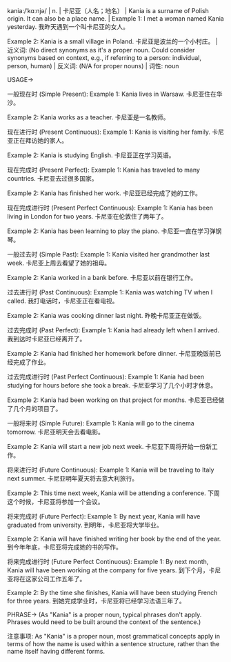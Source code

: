 kania:/ˈkɑːnjə/ | n. | 卡尼亚（人名；地名） | Kania is a surname of Polish origin. It can also be a place name. | Example 1: I met a woman named Kania yesterday.  我昨天遇到一个叫卡尼亚的女人。

Example 2: Kania is a small village in Poland. 卡尼亚是波兰的一个小村庄。 | 近义词:  (No direct synonyms as it's a proper noun. Could consider synonyms based on context, e.g., if referring to a person: individual, person, human) | 反义词: (N/A for proper nouns) | 词性: noun


USAGE->

一般现在时 (Simple Present):
Example 1: Kania lives in Warsaw. 卡尼亚住在华沙。

Example 2:  Kania works as a teacher. 卡尼亚是一名教师。


现在进行时 (Present Continuous):
Example 1: Kania is visiting her family. 卡尼亚正在拜访她的家人。

Example 2: Kania is studying English. 卡尼亚正在学习英语。


现在完成时 (Present Perfect):
Example 1: Kania has traveled to many countries. 卡尼亚去过很多国家。

Example 2: Kania has finished her work. 卡尼亚已经完成了她的工作。


现在完成进行时 (Present Perfect Continuous):
Example 1: Kania has been living in London for two years.  卡尼亚在伦敦住了两年了。

Example 2: Kania has been learning to play the piano. 卡尼亚一直在学习弹钢琴。


一般过去时 (Simple Past):
Example 1: Kania visited her grandmother last week.  卡尼亚上周去看望了她的祖母。

Example 2: Kania worked in a bank before. 卡尼亚以前在银行工作。


过去进行时 (Past Continuous):
Example 1: Kania was watching TV when I called. 我打电话时，卡尼亚正在看电视。

Example 2: Kania was cooking dinner last night. 昨晚卡尼亚正在做饭。


过去完成时 (Past Perfect):
Example 1: Kania had already left when I arrived. 我到达时卡尼亚已经离开了。

Example 2: Kania had finished her homework before dinner. 卡尼亚晚饭前已经完成了作业。


过去完成进行时 (Past Perfect Continuous):
Example 1: Kania had been studying for hours before she took a break. 卡尼亚学习了几个小时才休息。

Example 2: Kania had been working on that project for months. 卡尼亚已经做了几个月的项目了。


一般将来时 (Simple Future):
Example 1: Kania will go to the cinema tomorrow. 卡尼亚明天会去看电影。

Example 2: Kania will start a new job next week. 卡尼亚下周将开始一份新工作。


将来进行时 (Future Continuous):
Example 1: Kania will be traveling to Italy next summer. 卡尼亚明年夏天将去意大利旅行。

Example 2: This time next week, Kania will be attending a conference. 下周这个时候，卡尼亚将参加一个会议。


将来完成时 (Future Perfect):
Example 1: By next year, Kania will have graduated from university. 到明年，卡尼亚将大学毕业。

Example 2: Kania will have finished writing her book by the end of the year. 到今年年底，卡尼亚将完成她的书的写作。


将来完成进行时 (Future Perfect Continuous):
Example 1: By next month, Kania will have been working at the company for five years. 到下个月，卡尼亚将在这家公司工作五年了。

Example 2: By the time she finishes, Kania will have been studying French for three years. 到她完成学业时，卡尼亚将已经学习法语三年了。


PHRASE->
(As "Kania" is a proper noun, typical phrases don't apply.  Phrases would need to be built around the context of the sentence.)


注意事项: As "Kania" is a proper noun, most grammatical concepts apply in terms of how the name is used within a sentence structure, rather than the name itself having different forms.
